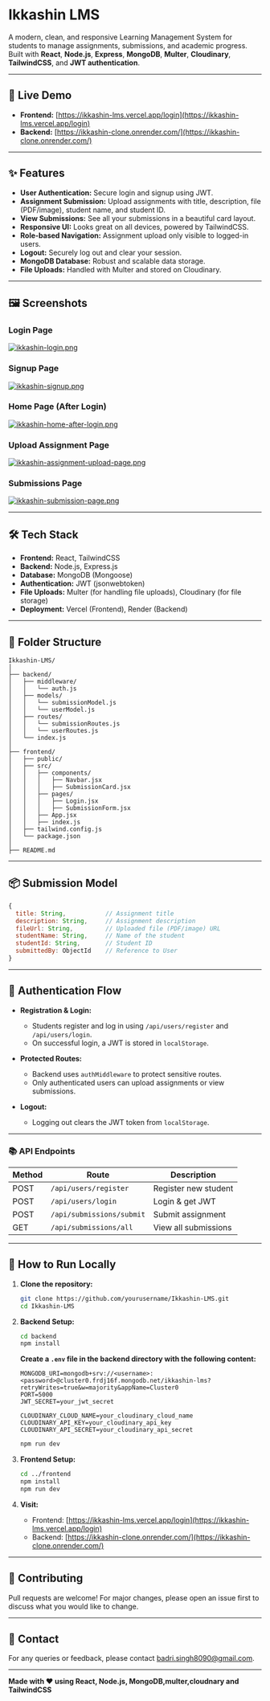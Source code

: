 # Ikkashin LMS

A modern, clean, and responsive Learning Management System for students to manage assignments, submissions, and academic progress.  
Built with **React**, **Node.js**, **Express**, **MongoDB**, **Multer**, **Cloudinary**, **TailwindCSS**, and **JWT authentication**.

---

## 🚀 Live Demo

- **Frontend:** [https://ikkashin-lms.vercel.app/login](https://ikkashin-lms.vercel.app/login)
- **Backend:** [https://ikkashin-clone.onrender.com/](https://ikkashin-clone.onrender.com/)

---

## ✨ Features

- **User Authentication:** Secure login and signup using JWT.
- **Assignment Submission:** Upload assignments with title, description, file (PDF/image), student name, and student ID.
- **View Submissions:** See all your submissions in a beautiful card layout.
- **Responsive UI:** Looks great on all devices, powered by TailwindCSS.
- **Role-based Navigation:** Assignment upload only visible to logged-in users.
- **Logout:** Securely log out and clear your session.
- **MongoDB Database:** Robust and scalable data storage.
- **File Uploads:** Handled with Multer and stored on Cloudinary.

---

## 🖼️ Screenshots

### Login Page
[![ikkashin-login.png](https://i.postimg.cc/9MMS31Bb/ikkashin-login.png)](https://postimg.cc/Ny3bm6S2)

### Signup Page
[![ikkashin-signup.png](https://i.postimg.cc/W4bj3GnF/ikkashin-signup.png)](https://postimg.cc/cvjPk8P0)

### Home Page (After Login)
[![ikkashin-home-after-login.png](https://i.postimg.cc/VsbwdLjR/ikkashin-home-after-login.png)](https://postimg.cc/kD9zHCY6)

### Upload Assignment Page
[![ikkashin-assignment-upload-page.png](https://i.postimg.cc/J4VLJVxW/ikkashin-assignment-upload-page.png)](https://postimg.cc/mhwJfnKd)

### Submissions Page
[![ikkashin-submission-page.png](https://i.postimg.cc/cJHyZsxf/ikkashin-submission-page.png)](https://postimg.cc/w1SbQYsB)

---

## 🛠️ Tech Stack

- **Frontend:** React, TailwindCSS
- **Backend:** Node.js, Express.js
- **Database:** MongoDB (Mongoose)
- **Authentication:** JWT (jsonwebtoken)
- **File Uploads:** Multer (for handling file uploads), Cloudinary (for file storage)
- **Deployment:** Vercel (Frontend), Render (Backend)

---

## 📁 Folder Structure

```
Ikkashin-LMS/
│
├── backend/
│   ├── middleware/
│   │   └── auth.js
│   ├── models/
│   │   └── submissionModel.js
│   │   └── userModel.js
│   ├── routes/
│   │   └── submissionRoutes.js
│   │   └── userRoutes.js
│   └── index.js
│
├── frontend/
│   ├── public/
│   ├── src/
│   │   ├── components/
│   │   │   ├── Navbar.jsx
│   │   │   ├── SubmissionCard.jsx
│   │   ├── pages/
│   │   │   ├── Login.jsx
│   │   │   ├── SubmissionForm.jsx
│   │   ├── App.jsx
│   │   ├── index.js
│   ├── tailwind.config.js
│   └── package.json
│
├── README.md
```

---

## 📦 Submission Model

```js
{
  title: String,           // Assignment title
  description: String,     // Assignment description
  fileUrl: String,         // Uploaded file (PDF/image) URL
  studentName: String,     // Name of the student
  studentId: String,       // Student ID
  submittedBy: ObjectId    // Reference to User
}
```

---

## 🔐 Authentication Flow

- **Registration & Login:**  
  - Students register and log in using `/api/users/register` and `/api/users/login`.
  - On successful login, a JWT is stored in `localStorage`.

- **Protected Routes:**  
  - Backend uses `authMiddleware` to protect sensitive routes.
  - Only authenticated users can upload assignments or view submissions.

- **Logout:**  
  - Logging out clears the JWT token from `localStorage`.

---

### 📚 API Endpoints

| Method | Route                        | Description                |
|--------|----------------------------- |----------------------------|
| POST   | `/api/users/register`        | Register new student       |
| POST   | `/api/users/login`           | Login & get JWT            |
| POST   | `/api/submissions/submit`    | Submit assignment          |
| GET    | `/api/submissions/all`       | View all submissions       |

---

## 📝 How to Run Locally

1. **Clone the repository:**
   ```bash
   git clone https://github.com/yourusername/Ikkashin-LMS.git
   cd Ikkashin-LMS
   ```

2. **Backend Setup:**
   ```bash
   cd backend
   npm install
   ```

   **Create a `.env` file in the backend directory with the following content:**
    ```
    MONGODB_URI=mongodb+srv://<username>:<password>@cluster0.frdj16f.mongodb.net/ikkashin-lms?retryWrites=true&w=majority&appName=Cluster0
    PORT=5000
    JWT_SECRET=your_jwt_secret

    CLOUDINARY_CLOUD_NAME=your_cloudinary_cloud_name
    CLOUDINARY_API_KEY=your_cloudinary_api_key
    CLOUDINARY_API_SECRET=your_cloudinary_api_secret
   ```

   ```bash
   npm run dev 
   ```

3. **Frontend Setup:**
   ```bash
   cd ../frontend
   npm install
   npm run dev
   ```

4. **Visit:**  
   - Frontend: [https://ikkashin-lms.vercel.app/login](https://ikkashin-lms.vercel.app/login)
   - Backend: [https://ikkashin-clone.onrender.com/](https://ikkashin-clone.onrender.com/)

---

## 🤝 Contributing

Pull requests are welcome! For major changes, please open an issue first to discuss what you would like to change.

---

## 📧 Contact

For any queries or feedback, please contact [badri.singh8090@gmail.com](mailto:badri.singh8090@gmail.com).

---

**Made with ❤️ using React, Node.js, MongoDB,multer,cloudnary and TailwindCSS**